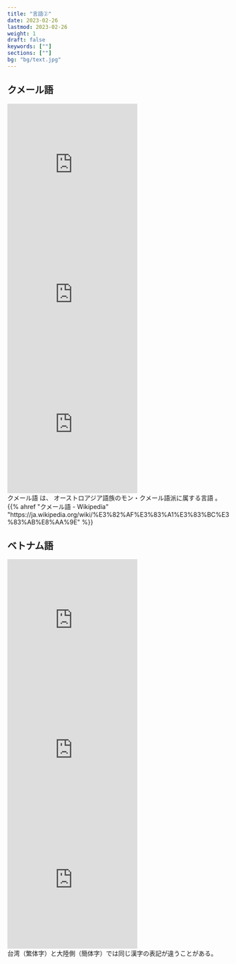 ```yaml
---
title: "言語②"
date: 2023-02-26
lastmod: 2023-02-26
weight: 1
draft: false
keywords: [""]
sections: [""]
bg: "bg/text.jpg"
---
```


## クメール語
<div class="googlemap-if">
<iframe src="https://www.google.com/maps/embed?pb=!4v1679751630017!6m8!1m7!1sIE08PIKUzDGUFF881tBiZQ!2m2!1d11.5496786880539!2d104.8955068461985!3f342.2136013865769!4f12.087972044115261!5f3.01136971792648" width="295" height="295" style="border:0;" allowfullscreen="" loading="lazy" referrerpolicy="no-referrer-when-downgrade"></iframe>
<iframe src="https://www.google.com/maps/embed?pb=!4v1679751643840!6m8!1m7!1swD8ltTILcIAcmK_gmALkug!2m2!1d11.54974972605443!2d104.8952191508691!3f299.7016137810039!4f10.2810575915058!5f3.2491148336711095" width="295" height="295" style="border:0;" allowfullscreen="" loading="lazy" referrerpolicy="no-referrer-when-downgrade"></iframe>
<iframe src="https://www.google.com/maps/embed?pb=!4v1679751679120!6m8!1m7!1s5PXvecJ4-_p7SFW3AQdjTw!2m2!1d11.5495834692883!2d104.8927388806082!3f313.2520873538255!4f9.27926488087958!5f2.570702488439827" width="295" height="295" style="border:0;" allowfullscreen="" loading="lazy" referrerpolicy="no-referrer-when-downgrade"></iframe>
<div class="description">
クメール語 は、 オーストロアジア語族のモン・クメール語派に属する言語 。
{{% ahref "クメール語 - Wikipedia" "https://ja.wikipedia.org/wiki/%E3%82%AF%E3%83%A1%E3%83%BC%E3%83%AB%E8%AA%9E" %}}
</div>
</div>

## ベトナム語
<div class="googlemap-if">
<iframe src="https://www.google.com/maps/embed?pb=!4v1679751750920!6m8!1m7!1sCAoSLEFGMVFpcE9OT0tIb2VqcnBkSFJlLXRYTVhKMEtqUmU5TmpNMU1JbWZNeVZU!2m2!1d10.86702928082099!2d106.7622648592163!3f84.25002934743719!4f16.589418051592588!5f1.8412232999808906" width="295" height="295" style="border:0;" allowfullscreen="" loading="lazy" referrerpolicy="no-referrer-when-downgrade"></iframe>
<iframe src="https://www.google.com/maps/embed?pb=!4v1679751902680!6m8!1m7!1sCAoSLEFGMVFpcE05LTBEUGpCZ0puQllZQTRMa2Vnd0hiS3AwVExqb1NWOU5yV0Nq!2m2!1d10.77337356431828!2d106.7053387276325!3f161.37625004246556!4f11.63245378671482!5f3.041252797875277" width="295" height="295" style="border:0;" allowfullscreen="" loading="lazy" referrerpolicy="no-referrer-when-downgrade"></iframe>
<iframe src="https://www.google.com/maps/embed?pb=!4v1679751957296!6m8!1m7!1sCAoSLEFGMVFpcFBjNExOd2xnM1g2b1ZRam13dHE4alh6VFRlM2t4Q1M4VjI1Rldt!2m2!1d10.79704975342051!2d106.6307208849383!3f103.87431143436736!4f7.078797100082127!5f3.216840669058476" width="295" height="295" style="border:0;" allowfullscreen="" loading="lazy" referrerpolicy="no-referrer-when-downgrade"></iframe>
<div class="description">
台湾（繁体字）と大陸側（簡体字）では同じ漢字の表記が違うことがある。
</div>
</div>
